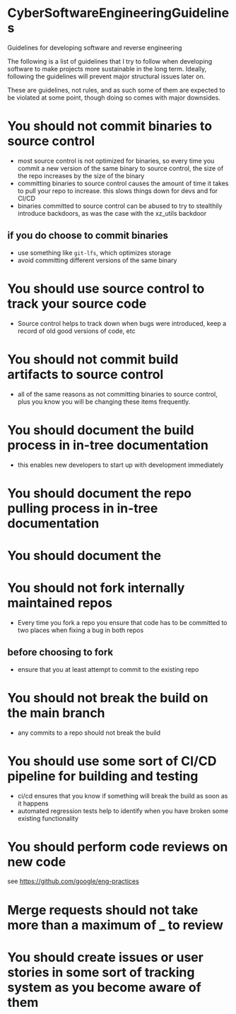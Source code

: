 # CyberSoftwareEngineeringGuidelines
Guidelines for developing software and reverse engineering

The following is a list of guidelines that I try to follow when developing software to make projects more sustainable in the long term. 
Ideally, following the guidelines will prevent major structural issues later on.

These are guidelines, not rules, and as such some of them are expected to be violated at some point, though doing so comes with major downsides.

# You should not commit binaries to source control
- most source control is not optimized for binaries, so every time you commit a new version of the same binary to source control, the size of the repo increases by the size of the binary
- committing binaries to source control causes the amount of time it takes to pull your repo to increase. this slows things down for devs and for CI/CD
- binaries committed to source control can be abused to try to stealthily introduce backdoors, as was the case with the xz_utils backdoor

## if you do choose to commit binaries
- use something like `git-lfs`, which optimizes storage
- avoid committing different versions of the same binary

# You should use source control to track your source code
- Source control helps to track down when bugs were introduced, keep a record of old good versions of code, etc

# You should not commit build artifacts to source control
- all of the same reasons as not committing binaries to source control, plus you know you will be changing these items frequently. 

# You should document the build process in in-tree documentation
- this enables new developers to start up with development immediately

# You should document the repo pulling process in in-tree documentation

# You should document the 

# You should not fork internally maintained repos
- Every time you fork a repo you ensure that code has to be committed to two places when fixing a bug in both repos

## before choosing to fork
- ensure that you at least attempt to commit to the existing repo

# You should not break the build on the main branch
- any commits to a repo should not break the build

# You should use some sort of CI/CD pipeline for building and testing
- ci/cd ensures that you know if something will break the build as soon as it happens
- automated regression tests help to identify when you have broken some existing functionality

# You should perform code reviews on new code 
see https://github.com/google/eng-practices

# Merge requests should not take more than a maximum of _ to review

# You should create issues or user stories in some sort of tracking system as you become aware of them





